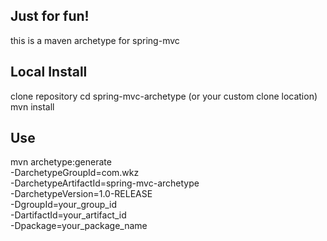 ## Just for fun!
this is a maven archetype for spring-mvc



Local Install
-------------
clone repository
cd spring-mvc-archetype (or your custom clone location)
mvn install


Use
---

mvn archetype:generate \
  -DarchetypeGroupId=com.wkz \
  -DarchetypeArtifactId=spring-mvc-archetype \
  -DarchetypeVersion=1.0-RELEASE \
  -DgroupId=your_group_id \
  -DartifactId=your_artifact_id \
  -Dpackage=your_package_name